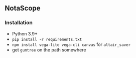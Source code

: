 ## NotaScope

### Installation

- Python 3.9+
- `pip install -r requirements.txt`
- `npm install vega-lite vega-cli canvas` for `altair_saver`
- get `gumtree` on the path somewhere
